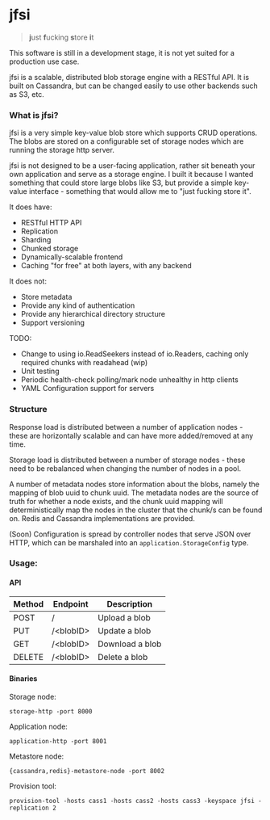 # jfsi

> **j**ust **f**ucking **s**tore **i**t

This software is still in a development stage, it is not yet suited for a production use case.

jfsi is a scalable, distributed blob storage engine with a RESTful API. It is built on Cassandra, but can be changed easily to use other backends such as S3, etc.

### What is jfsi?
jfsi is a very simple key-value blob store which supports CRUD
operations. The blobs are stored on a configurable set of storage
nodes which are running the storage http server.

jfsi is not designed to be a user-facing application, rather sit beneath
your own application and serve as a storage engine. I built it because
I wanted something that could store large blobs like S3, but provide a
simple key-value interface - something that would allow me to
"just fucking store it".

It does have:
 - RESTful HTTP API
 - Replication
 - Sharding
 - Chunked storage
 - Dynamically-scalable frontend
 - Caching "for free" at both layers, with any backend

It does not:
 - Store metadata
 - Provide any kind of authentication
 - Provide any hierarchical directory structure
 - Support versioning
 
TODO:
 - Change to using io.ReadSeekers instead of io.Readers, caching only required chunks with readahead (wip)
 - Unit testing
 - Periodic health-check polling/mark node unhealthy in http clients
 - YAML Configuration support for servers

### Structure

Response load is distributed between a number of application nodes - these
are horizontally scalable and can have more added/removed at any time.

Storage load is distributed between a number of storage nodes - these
need to be rebalanced when changing the number of nodes in a pool.

A number of metadata nodes store information about the blobs, namely
the mapping of blob uuid to chunk uuid. The metadata nodes are the source of
truth for whether a node exists, and the chunk uuid mapping will
deterministically map the nodes in the cluster that the chunk/s can be found
on. Redis and Cassandra implementations are provided.

(Soon) Configuration is spread by controller nodes that serve JSON over HTTP,
which can be marshaled into an `application.StorageConfig` type.

### Usage:

#### API

| **Method**    | **Endpoint**      | **Description**   |
|---------------|-------------------|-------------------|
| POST          | /                 | Upload a blob     |
| PUT           | /&lt;blobID&gt;   | Update a blob     |
| GET           | /&lt;blobID&gt;   | Download a blob   |
| DELETE        | /&lt;blobID&gt;   | Delete a blob     |

#### Binaries
Storage node:
```
storage-http -port 8000
```

Application node:
```
application-http -port 8001
```

Metastore node:
```
{cassandra,redis}-metastore-node -port 8002
```

Provision tool:
```
provision-tool -hosts cass1 -hosts cass2 -hosts cass3 -keyspace jfsi -replication 2
```
